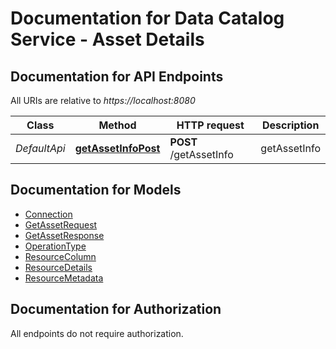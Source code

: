 # Documentation for Data Catalog Service - Asset Details

<a name="documentation-for-api-endpoints"></a>
## Documentation for API Endpoints

All URIs are relative to *https://localhost:8080*

Class | Method | HTTP request | Description
------------ | ------------- | ------------- | -------------
*DefaultApi* | [**getAssetInfoPost**](Apis/DefaultApi.md#getassetinfopost) | **POST** /getAssetInfo | getAssetInfo


<a name="documentation-for-models"></a>
## Documentation for Models

 - [Connection](./Models/Connection.md)
 - [GetAssetRequest](./Models/GetAssetRequest.md)
 - [GetAssetResponse](./Models/GetAssetResponse.md)
 - [OperationType](./Models/OperationType.md)
 - [ResourceColumn](./Models/ResourceColumn.md)
 - [ResourceDetails](./Models/ResourceDetails.md)
 - [ResourceMetadata](./Models/ResourceMetadata.md)


<a name="documentation-for-authorization"></a>
## Documentation for Authorization

All endpoints do not require authorization.
